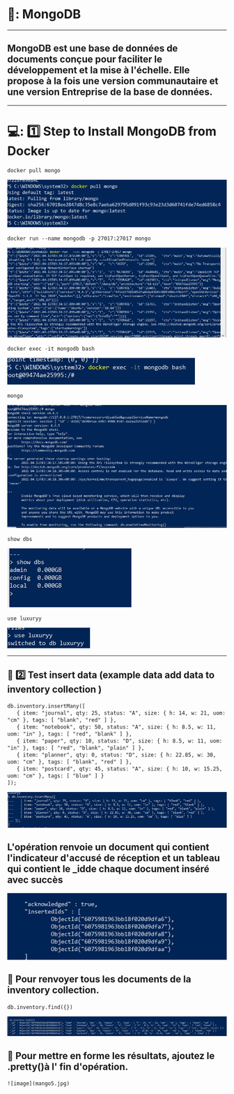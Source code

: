 # 🐝: MongoDB 
------
## MongoDB est une base de données de documents conçue pour faciliter le développement et la mise à l'échelle. Elle propose à la fois une version communautaire et une version Entreprise de la base de données.
------
# 💻: :one: Step to Install MongoDB from Docker
```
docker pull mongo

```
![image](mongo1.jpg)

```
docker run --name mongodb -p 27017:27017 mongo

```
![image](mongo2.jpg)

```
docker exec -it mongodb bash

```
![image](mongo3.jpg)

```
mongo

```
![image](mongo4.jpg)

```
show dbs

```
![image](mongo5.jpg)

```
use luxuryy

```
![image](mango1.jpg)

----
## :pushpin: :two: Test insert data (example data add data to inventory collection )
```
db.inventory.insertMany([
   { item: "journal", qty: 25, status: "A", size: { h: 14, w: 21, uom: "cm" }, tags: [ "blank", "red" ] },
   { item: "notebook", qty: 50, status: "A", size: { h: 8.5, w: 11, uom: "in" }, tags: [ "red", "blank" ] },
   { item: "paper", qty: 10, status: "D", size: { h: 8.5, w: 11, uom: "in" }, tags: [ "red", "blank", "plain" ] },
   { item: "planner", qty: 0, status: "D", size: { h: 22.85, w: 30, uom: "cm" }, tags: [ "blank", "red" ] },
   { item: "postcard", qty: 45, status: "A", size: { h: 10, w: 15.25, uom: "cm" }, tags: [ "blue" ] }
]);

```
![image](mango0.jpg)


## L'opération renvoie un document qui contient l'indicateur d'accusé de réception et un tableau qui contient le _idde chaque document inséré avec succès



![image](mango01.jpg)


## :pushpin:  Pour renvoyer tous les documents de la inventory collection.
```
db.inventory.find({})
```
![image](mango4.jpg)

## :pushpin:  Pour mettre en forme les résultats, ajoutez le .pretty()à l' fin d'opération.
```
![image](mango5.jpg)
